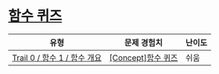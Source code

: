 # [함수 퀴즈](https://www.codetree.ai/trails/complete/curated-cards/univ-function-basics)

|유형|문제 경험치|난이도|
|---|---|---|
|[Trail 0 / 함수 1 / 함수 개요](https://www.codetree.ai/trail-info/univ-python-tutorial/)|[[Concept]함수 퀴즈](https://www.codetree.ai/trails/complete/curated-cards/univ-function-basics/)|쉬움|

